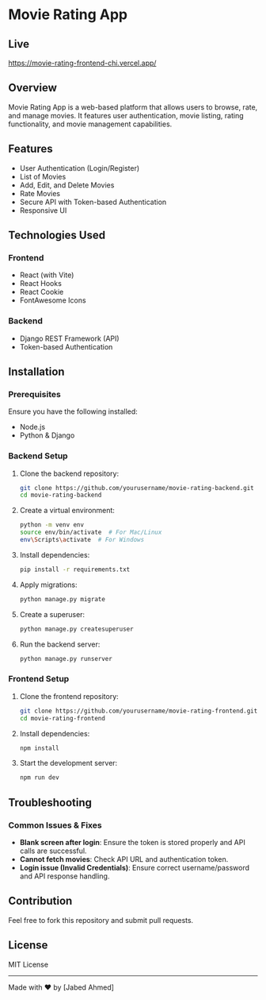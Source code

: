 # Movie Rating App

## Live 
https://movie-rating-frontend-chi.vercel.app/

## Overview
Movie Rating App is a web-based platform that allows users to browse, rate, and manage movies. It features user authentication, movie listing, rating functionality, and movie management capabilities.

## Features
- User Authentication (Login/Register)
- List of Movies
- Add, Edit, and Delete Movies
- Rate Movies
- Secure API with Token-based Authentication
- Responsive UI

## Technologies Used
### Frontend
- React (with Vite)
- React Hooks
- React Cookie
- FontAwesome Icons

### Backend
- Django REST Framework (API)
- Token-based Authentication

## Installation
### Prerequisites
Ensure you have the following installed:
- Node.js
- Python & Django

### Backend Setup
1. Clone the backend repository:
   ```bash
   git clone https://github.com/yourusername/movie-rating-backend.git
   cd movie-rating-backend
   ```
2. Create a virtual environment:
   ```bash
   python -m venv env
   source env/bin/activate  # For Mac/Linux
   env\Scripts\activate  # For Windows
   ```
3. Install dependencies:
   ```bash
   pip install -r requirements.txt
   ```
4. Apply migrations:
   ```bash
   python manage.py migrate
   ```
5. Create a superuser:
   ```bash
   python manage.py createsuperuser
   ```
6. Run the backend server:
   ```bash
   python manage.py runserver
   ```

### Frontend Setup
1. Clone the frontend repository:
   ```bash
   git clone https://github.com/yourusername/movie-rating-frontend.git
   cd movie-rating-frontend
   ```
2. Install dependencies:
   ```bash
   npm install
   ```
3. Start the development server:
   ```bash
   npm run dev
   ```



## Troubleshooting
### Common Issues & Fixes
- **Blank screen after login**: Ensure the token is stored properly and API calls are successful.
- **Cannot fetch movies**: Check API URL and authentication token.
- **Login issue (Invalid Credentials)**: Ensure correct username/password and API response handling.

## Contribution
Feel free to fork this repository and submit pull requests.

## License
MIT License

---
Made with ❤️ by [Jabed Ahmed]

